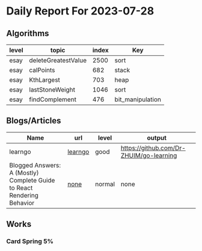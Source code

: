 # Daily Report For 2023-07-28

## Algorithms

| level | topic               | index | Key              |
| ----- | ------------------- | ----- | ---------------- |
| esay  | deleteGreatestValue | 2500  | sort             |
| esay  | calPoints           | 682   | stack            |
| esay  | KthLargest          | 703   | heap             |
| esay  | lastStoneWeight     | 1046  | sort             |
| esay  | findComplement      | 476   | bit_manipulation |

## Blogs/Articles

| Name                                                                   | url                                                                                                                    | level  | output                                  |
| ---------------------------------------------------------------------- | ---------------------------------------------------------------------------------------------------------------------- | ------ | --------------------------------------- |
| learngo                                                                | [learngo](https://github.com/inancgumus/learngo/blob/master)                                                           | good   | https://github.com/Dr-ZHUIM/go-learning |
| Blogged Answers: A (Mostly) Complete Guide to React Rendering Behavior | [none](https://blog.isquaredsoftware.com/2020/05/blogged-answers-a-mostly-complete-guide-to-react-rendering-behavior/) | normal | none                                    |

## Works

### Card Spring 5%
